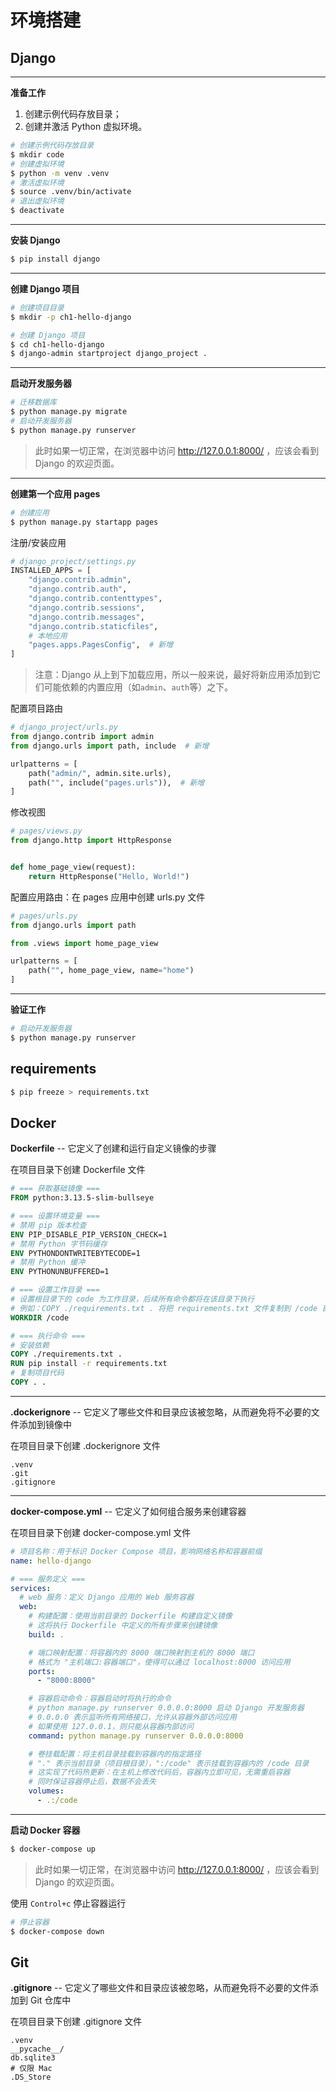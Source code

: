 # 环境搭建

## Django

---

**准备工作**

1. 创建示例代码存放目录；
2. 创建并激活 Python 虚拟环境。

```bash
# 创建示例代码存放目录
$ mkdir code
# 创建虚拟环境
$ python -m venv .venv
# 激活虚拟环境
$ source .venv/bin/activate
# 退出虚拟环境
$ deactivate
```

---

**安装 Django**

```bash
$ pip install django
```

---

**创建 Django 项目**

```bash
# 创建项目目录
$ mkdir -p ch1-hello-django

# 创建 Django 项目
$ cd ch1-hello-django
$ django-admin startproject django_project .
```

---

**启动开发服务器**

```bash
# 迁移数据库
$ python manage.py migrate
# 启动开发服务器
$ python manage.py runserver
```

> 此时如果一切正常，在浏览器中访问 http://127.0.0.1:8000/ ，应该会看到 Django 的欢迎页面。

---

**创建第一个应用 pages**

```bash
# 创建应用
$ python manage.py startapp pages
```

注册/安装应用

```python
# django_project/settings.py
INSTALLED_APPS = [
    "django.contrib.admin",
    "django.contrib.auth",
    "django.contrib.contenttypes",
    "django.contrib.sessions",
    "django.contrib.messages",
    "django.contrib.staticfiles",
    # 本地应用
    "pages.apps.PagesConfig",  # 新增
]
```

> 注意：Django 从上到下加载应用，所以一般来说，最好将新应用添加到它们可能依赖的内置应用（如`admin`、`auth`等）之下。

配置项目路由

```python
# django_project/urls.py
from django.contrib import admin
from django.urls import path, include  # 新增

urlpatterns = [
    path("admin/", admin.site.urls),
    path("", include("pages.urls")),  # 新增
]
```

修改视图

```python
# pages/views.py
from django.http import HttpResponse


def home_page_view(request):
    return HttpResponse("Hello, World!")
```

配置应用路由：在 pages 应用中创建 urls.py 文件

```python
# pages/urls.py
from django.urls import path

from .views import home_page_view

urlpatterns = [
    path("", home_page_view, name="home")
]
```

---

**验证工作**

```bash
# 启动开发服务器
$ python manage.py runserver
```

## requirements

```bash
$ pip freeze > requirements.txt
```

## Docker

**Dockerfile** -- 它定义了创建和运行自定义镜像的步骤

在项目目录下创建 Dockerfile 文件

```dockerfile
# === 获取基础镜像 ===
FROM python:3.13.5-slim-bullseye

# === 设置环境变量 ===
# 禁用 pip 版本检查
ENV PIP_DISABLE_PIP_VERSION_CHECK=1
# 禁用 Python 字节码缓存
ENV PYTHONDONTWRITEBYTECODE=1
# 禁用 Python 缓冲
ENV PYTHONUNBUFFERED=1

# === 设置工作目录 ===
# 设置根目录下的 code 为工作目录，后续所有命令都将在该目录下执行
# 例如：COPY ./requirements.txt . 将把 requirements.txt 文件复制到 /code 目录下
WORKDIR /code

# === 执行命令 ===
# 安装依赖
COPY ./requirements.txt .
RUN pip install -r requirements.txt
# 复制项目代码
COPY . .
```

---

**.dockerignore** -- 它定义了哪些文件和目录应该被忽略，从而避免将不必要的文件添加到镜像中

在项目目录下创建 .dockerignore 文件

```dockerignore
.venv
.git
.gitignore
```

---

**docker-compose.yml** -- 它定义了如何组合服务来创建容器

在项目目录下创建 docker-compose.yml 文件

```yaml
# 项目名称：用于标识 Docker Compose 项目，影响网络名称和容器前缀
name: hello-django

# === 服务定义 ===
services:
  # web 服务：定义 Django 应用的 Web 服务容器
  web:
    # 构建配置：使用当前目录的 Dockerfile 构建自定义镜像
    # 这将执行 Dockerfile 中定义的所有步骤来创建镜像
    build: .

    # 端口映射配置：将容器内的 8000 端口映射到主机的 8000 端口
    # 格式为 "主机端口:容器端口"，使得可以通过 localhost:8000 访问应用
    ports:
      - "8000:8000"

    # 容器启动命令：容器启动时将执行的命令
    # python manage.py runserver 0.0.0.0:8000 启动 Django 开发服务器
    # 0.0.0.0 表示监听所有网络接口，允许从容器外部访问应用
    # 如果使用 127.0.0.1，则只能从容器内部访问
    command: python manage.py runserver 0.0.0.0:8000

    # 卷挂载配置：将主机目录挂载到容器内的指定路径
    # "." 表示当前目录（项目根目录），":/code" 表示挂载到容器内的 /code 目录
    # 这实现了代码热更新：在主机上修改代码后，容器内立即可见，无需重启容器
    # 同时保证容器停止后，数据不会丢失
    volumes:
      - .:/code
```

---

**启动 Docker 容器**

```bash
$ docker-compose up
```

> 此时如果一切正常，在浏览器中访问 http://127.0.0.1:8000/ ，应该会看到 Django 的欢迎页面。

使用 `Control+c` 停止容器运行

```bash
# 停止容器
$ docker-compose down
```

## Git

**.gitignore** -- 它定义了哪些文件和目录应该被忽略，从而避免将不必要的文件添加到 Git 仓库中

在项目目录下创建 .gitignore 文件

```gitignore
.venv
__pycache__/
db.sqlite3
# 仅限 Mac
.DS_Store
```

```bash

```

